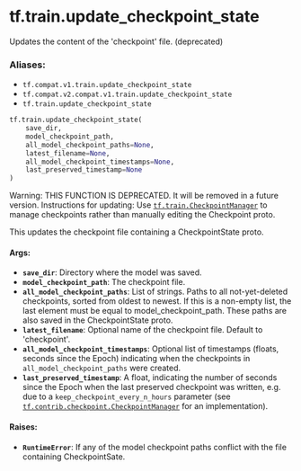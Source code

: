<div itemscope itemtype="http://developers.google.com/ReferenceObject">
<meta itemprop="name" content="tf.train.update_checkpoint_state" />
<meta itemprop="path" content="Stable" />
</div>

# tf.train.update_checkpoint_state

Updates the content of the 'checkpoint' file. (deprecated)

### Aliases:

* `tf.compat.v1.train.update_checkpoint_state`
* `tf.compat.v2.compat.v1.train.update_checkpoint_state`
* `tf.train.update_checkpoint_state`

``` python
tf.train.update_checkpoint_state(
    save_dir,
    model_checkpoint_path,
    all_model_checkpoint_paths=None,
    latest_filename=None,
    all_model_checkpoint_timestamps=None,
    last_preserved_timestamp=None
)
```

<!-- Placeholder for "Used in" -->

Warning: THIS FUNCTION IS DEPRECATED. It will be removed in a future version.
Instructions for updating:
Use <a href="../../tf/train/CheckpointManager.md"><code>tf.train.CheckpointManager</code></a> to manage checkpoints rather than manually editing the Checkpoint proto.

This updates the checkpoint file containing a CheckpointState
proto.

#### Args:


* <b>`save_dir`</b>: Directory where the model was saved.
* <b>`model_checkpoint_path`</b>: The checkpoint file.
* <b>`all_model_checkpoint_paths`</b>: List of strings.  Paths to all not-yet-deleted
  checkpoints, sorted from oldest to newest.  If this is a non-empty list,
  the last element must be equal to model_checkpoint_path.  These paths
  are also saved in the CheckpointState proto.
* <b>`latest_filename`</b>: Optional name of the checkpoint file.  Default to
  'checkpoint'.
* <b>`all_model_checkpoint_timestamps`</b>: Optional list of timestamps (floats,
  seconds since the Epoch) indicating when the checkpoints in
  `all_model_checkpoint_paths` were created.
* <b>`last_preserved_timestamp`</b>: A float, indicating the number of seconds since
  the Epoch when the last preserved checkpoint was written, e.g. due to a
  `keep_checkpoint_every_n_hours` parameter (see
  <a href="../../tf/train/CheckpointManager.md"><code>tf.contrib.checkpoint.CheckpointManager</code></a> for an implementation).

#### Raises:


* <b>`RuntimeError`</b>: If any of the model checkpoint paths conflict with the file
  containing CheckpointSate.